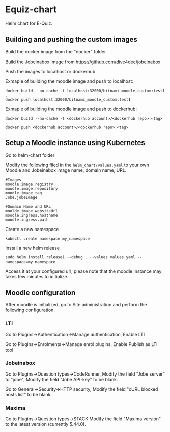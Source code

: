 # Equiz-chart
Helm chart for E-Quiz.

## Building and pushing the custom images

Build the docker image from the "docker" folder<br />

Build the Jobeinabox image from https://github.com/dive4dec/jobeinabox<br />

Push the images to localhost or dockerhub<br />

Exmaple of building the moodle image and push to localhost:
```
docker build --no-cache -t localhost:32000/bitnami_moodle_custom:test1 .
docker push localhost:32000/bitnami_moodle_custom:test1
```

Exmaple of building the moodle image and push to dockerhub:
```
docker build --no-cache -t <dockerhub account>/<dockerhub repo>:<tag> .
docker push <dockerhub account>/<dockerhub repo>:<tag>
```

## Setup a Moodle instance using Kubernetes

Go to helm-chart folder

Modify the following filed in the `helm_chart/values.yaml` to your own Moodle and Jobeinabox image name, domain name, URL.
```
#Images
moodle.image.registry
moodle.image.repository
moodle.image.tag
Jobe.jobeImage

#Domain Name and URL
moolde.image.websiteUrl
moodle.ingress.hostname
moodle.ingress.path
```

Create a new namespace
```
kubectl create namespace my_namespace
```
Install a new helm release
```
sudo helm install release1 --debug . --values values.yaml --namespace=my_namespace
```
Access it at your configured url, please note that the moodle instance may takes few minutes to initialize.

## Moodle configuration

After moodle is initialized, go to Site administration and perform the following configuration.

### LTI
Go to Plugins->Authentication->Manage authentication, Enable LTI

Go to Plugins->Enrolments->Manage enrol plugins, Enable Publish as LTI tool


### Jobeinabox
Go to Plugins->Question types->CodeRunner,
Modify the field "Jobe server" to "jobe",
Modify the field "Jobe API-key" to be blank.

Go to General->Security->HTTP security,
Modify the field "cURL blocked hosts list" to be blank.

### Maxima
Go to Plugins->Question types->STACK
Modify the field "Maxima version" to the latest version (currently 5.44.0).


















